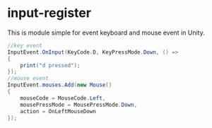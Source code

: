 # input-register
This is module simple for event keyboard and mouse event in Unity.
```csharp 
//key event
InputEvent.OnInput(KeyCode.D, KeyPressMode.Down, () =>
{
    print("d pressed");    
});
//mouse event
InputEvent.mouses.Add(new Mouse()
{
    mouseCode = MouseCode.Left,
    mousePressMode = MousePressMode.Down,
    action = OnLeftMouseDown
});
````
